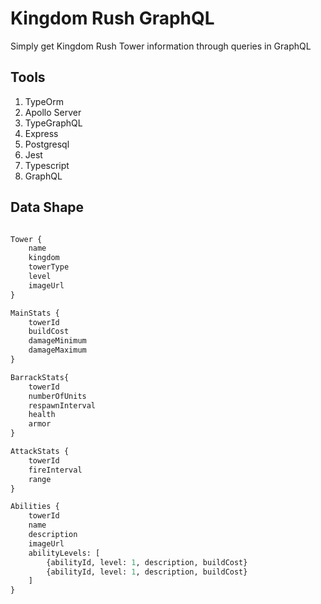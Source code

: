 # Kingdom Rush GraphQL

Simply get Kingdom Rush Tower information through queries in GraphQL

## Tools

1. TypeOrm
2. Apollo Server
3. TypeGraphQL
4. Express
5. Postgresql
6. Jest
7. Typescript
8. GraphQL

## Data Shape

```graphql

Tower {
    name
    kingdom
    towerType
    level
    imageUrl
}

MainStats {
    towerId
    buildCost
    damageMinimum
    damageMaximum
}

BarrackStats{
    towerId
    numberOfUnits
    respawnInterval
    health
    armor
}

AttackStats {
    towerId
    fireInterval
    range
}

Abilities {
    towerId
    name
    description
    imageUrl
    abilityLevels: [
        {abilityId, level: 1, description, buildCost}
        {abilityId, level: 1, description, buildCost}
    ]
}

```
